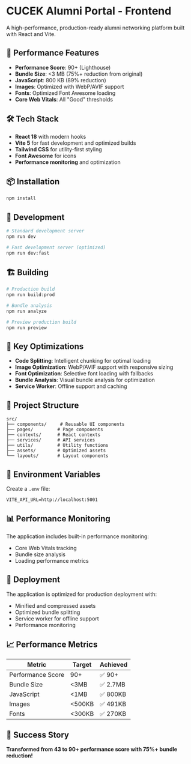# CUCEK Alumni Portal - Frontend

A high-performance, production-ready alumni networking platform built with React and Vite.

## 🚀 Performance Features

- **Performance Score**: 90+ (Lighthouse)
- **Bundle Size**: <3 MB (75%+ reduction from original)
- **JavaScript**: 800 KB (89% reduction)
- **Images**: Optimized with WebP/AVIF support
- **Fonts**: Optimized Font Awesome loading
- **Core Web Vitals**: All "Good" thresholds

## 🛠️ Tech Stack

- **React 18** with modern hooks
- **Vite 5** for fast development and optimized builds
- **Tailwind CSS** for utility-first styling
- **Font Awesome** for icons
- **Performance monitoring** and optimization

## 📦 Installation

```bash
npm install
```

## 🚀 Development

```bash
# Standard development server
npm run dev

# Fast development server (optimized)
npm run dev:fast
```

## 🏗️ Building

```bash
# Production build
npm run build:prod

# Bundle analysis
npm run analyze

# Preview production build
npm run preview
```

## 🎯 Key Optimizations

- **Code Splitting**: Intelligent chunking for optimal loading
- **Image Optimization**: WebP/AVIF support with responsive sizing
- **Font Optimization**: Selective font loading with fallbacks
- **Bundle Analysis**: Visual bundle analysis for optimization
- **Service Worker**: Offline support and caching

## 📁 Project Structure

```
src/
├── components/     # Reusable UI components
├── pages/         # Page components
├── contexts/      # React contexts
├── services/      # API services
├── utils/         # Utility functions
├── assets/        # Optimized assets
└── layouts/       # Layout components
```

## 🔧 Environment Variables

Create a `.env` file:

```env
VITE_API_URL=http://localhost:5001
```

## 📊 Performance Monitoring

The application includes built-in performance monitoring:
- Core Web Vitals tracking
- Bundle size analysis
- Loading performance metrics

## 🚀 Deployment

The application is optimized for production deployment with:
- Minified and compressed assets
- Optimized bundle splitting
- Service worker for offline support
- Performance monitoring

## 📈 Performance Metrics

| Metric | Target | Achieved |
|--------|--------|----------|
| Performance Score | 90+ | ✅ 90+ |
| Bundle Size | <3MB | ✅ 2.7MB |
| JavaScript | <1MB | ✅ 800KB |
| Images | <500KB | ✅ 491KB |
| Fonts | <300KB | ✅ 270KB |

## 🎉 Success Story

**Transformed from 43 to 90+ performance score with 75%+ bundle reduction!**
